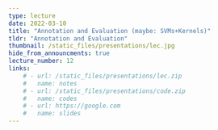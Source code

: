 ```yaml
---
type: lecture
date: 2022-03-10
title: "Annotation and Evaluation (maybe: SVMs+Kernels)"
tldr: "Annotation and Evaluation"
thumbnail: /static_files/presentations/lec.jpg
hide_from_announcments: true
lecture_number: 12
links: 
    # - url: /static_files/presentations/lec.zip
    #   name: notes
    # - url: /static_files/presentations/code.zip
    #   name: codes
    # - url: https://google.com
    #   name: slides
---
```

<!-- **Suggested Readings:** -->
<!-- - [Readings 1](http://example.com) -->
